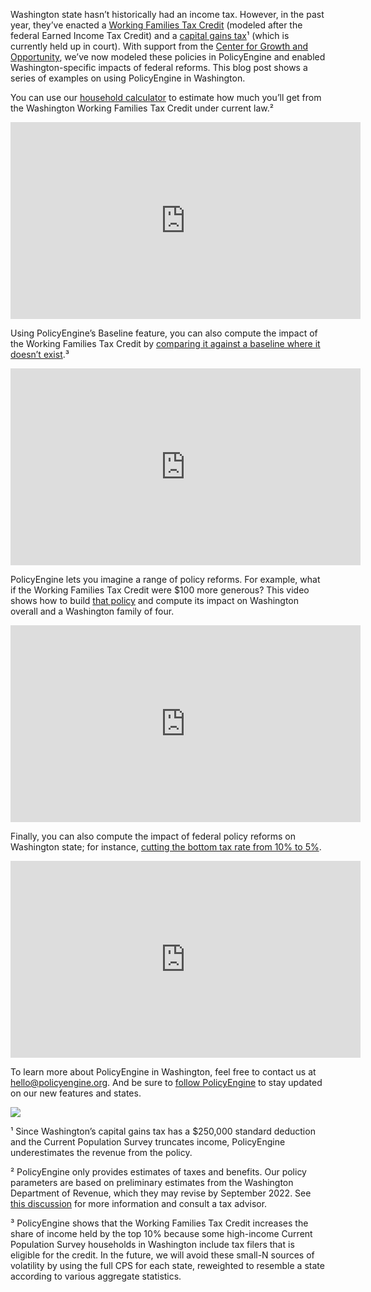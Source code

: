 Washington state hasn’t historically had an income tax. However, in the past year, they’ve enacted a [Working Families Tax Credit](https://workingfamiliescredit.wa.gov/) (modeled after the federal Earned Income Tax Credit) and a [capital gains tax](https://dor.wa.gov/taxes-rates/other-taxes/capital-gains-tax)¹ (which is currently held up in court). With support from the [Center for Growth and Opportunity](http://thecgo.org), we’ve now modeled these policies in PolicyEngine and enabled Washington-specific impacts of federal reforms. This blog post shows a series of examples on using PolicyEngine in Washington.

You can use our [household calculator](http://policyengine.org/us/household) to estimate how much you’ll get from the Washington Working Families Tax Credit under current law.²

<center><iframe width="560" height="315" src="https://www.youtube.com/embed/bBHncBDrH98" frameborder="0" allowfullscreen></iframe></center>

Using PolicyEngine’s Baseline feature, you can also compute the impact of the Working Families Tax Credit by [comparing it against a baseline where it doesn’t exist](https://policyengine.org/us/population-impact?wa_wftc_max_amount_1_rate=300&wa_wftc_max_amount_2_rate=600&wa_wftc_max_amount_3_rate=900&wa_wftc_max_amount_4_rate=1200&wa_wftc_min_amount=50&baseline_wa_wftc_max_amount_1_rate=0&baseline_wa_wftc_max_amount_2_rate=0&baseline_wa_wftc_max_amount_3_rate=0&baseline_wa_wftc_max_amount_4_rate=0&baseline_wa_wftc_min_amount=0&baseline_state_specific=WA).³

<center><iframe width="560" height="315" src="https://www.youtube.com/embed/Tdwfw6tk3vk" frameborder="0" allowfullscreen></iframe></center>

PolicyEngine lets you imagine a range of policy reforms. For example, what if the Working Families Tax Credit were $100 more generous? This video shows how to build [that policy](https://policyengine.org/us/population-impact?wa_wftc_max_amount_0_rate=400&wa_wftc_max_amount_1_rate=700&wa_wftc_max_amount_2_rate=1000&wa_wftc_max_amount_3_rate=1300&baseline_state_specific=WA) and compute its impact on Washington overall and a Washington family of four.

<center><iframe width="560" height="315" src="https://www.youtube.com/embed/3h2KN-jXsBc" frameborder="0" allowfullscreen></iframe></center>

Finally, you can also compute the impact of federal policy reforms on Washington state; for instance, [cutting the bottom tax rate from 10% to 5%](https://policyengine.org/us/population-impact?gov_irs_income_bracket_rates_1=5&baseline_state_specific=WA).

<center><iframe width="560" height="315" src="https://www.youtube.com/embed/gn5cJ24Vzzo" frameborder="0" allowfullscreen></iframe></center>

To learn more about PolicyEngine in Washington, feel free to contact us at [hello@policyengine.org](mailto:hello@policyengine.org). And be sure to [follow PolicyEngine](https://twitter.com/intent/user?screen_name=thepolicyengine) to stay updated on our new features and states.

![](https://cdn-images-1.medium.com/max/7680/1*-oK7a26InFYZMfSs9QSbhQ.png)

¹ Since Washington’s capital gains tax has a $250,000 standard deduction and the Current Population Survey truncates income, PolicyEngine underestimates the revenue from the policy.

² PolicyEngine only provides estimates of taxes and benefits. Our policy parameters are based on preliminary estimates from the Washington Department of Revenue, which they may revise by September 2022. See [this discussion](https://github.com/PolicyEngine/openfisca-us/discussions/1246) for more information and consult a tax advisor.

³ PolicyEngine shows that the Working Families Tax Credit increases the share of income held by the top 10% because some high-income Current Population Survey households in Washington include tax filers that is eligible for the credit. In the future, we will avoid these small-N sources of volatility by using the full CPS for each state, reweighted to resemble a state according to various aggregate statistics.
